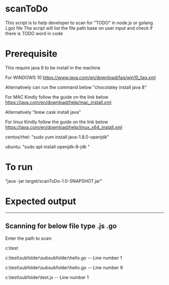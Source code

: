 # scanToDo
This script is to help developer to scan for "TODO" in node.js or golang (.go) file
The script will list the file path base on user input and check if there is TODO word in code 

# Prerequisite
This require java 8 to be install in the machine

For WINDOWS 10
https://www.java.com/en/download/faq/win10_faq.xml

Alternatively can run the command below
"chocolatey install java 8"

For MAC
Kindly follow the guide on the link below
https://java.com/en/download/help/mac_install.xml

Alternatively
"brew cask install java"


For linux
Kindly follow the guide on the link below
https://java.com/en/download/help/linux_x64_install.xml

centos/rhel: 
"sudo yum install java-1.8.0-openjdk"

ubuntu: 
"sudo apt install openjdk-8-jdk "

# To run

"java -jar target/scanToDo-1.0-SNAPSHOT.jar"


# Expected output

------------------------------------
Scanning for below file type
.js .go
------------------------------------
Enter the path to scan:

c:\test

c:\test\subfolder\subsubfolder\hello.go -- Line number 1

c:\test\subfolder\subsubfolder\hello.go -- Line number 9

c:\test\subfolder\test.js -- Line number 1

